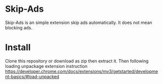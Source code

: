 # Skip-Ads
Skip-Ads is an simple extension skip ads automatically.
It does not mean blocking ads.

# Install
Clone this repository or download as zip then extract it.
Then following loading unpackage extension instruction
https://developer.chrome.com/docs/extensions/mv3/getstarted/development-basics/#load-unpacked